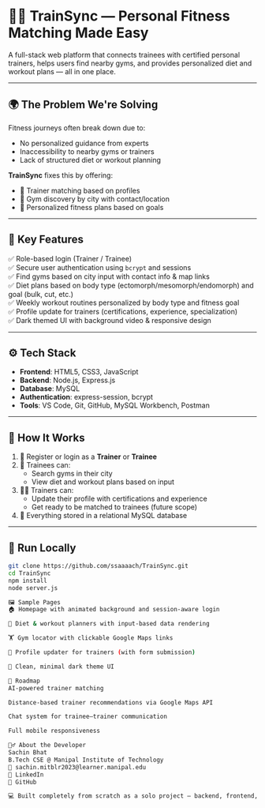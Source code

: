 # 🏋️‍♂️ TrainSync — Personal Fitness Matching Made Easy  
A full-stack web platform that connects trainees with certified personal trainers, helps users find nearby gyms, and provides personalized diet and workout plans — all in one place.

---

## 🌍 The Problem We're Solving  
Fitness journeys often break down due to:

- No personalized guidance from experts  
- Inaccessibility to nearby gyms or trainers  
- Lack of structured diet or workout planning  

**TrainSync** fixes this by offering:

- 💪 Trainer matching based on profiles  
- 🏢 Gym discovery by city with contact/location  
- 🍎 Personalized fitness plans based on goals

---

## 🔑 Key Features

✅ Role-based login (Trainer / Trainee)  
✅ Secure user authentication using `bcrypt` and sessions  
✅ Find gyms based on city input with contact info & map links  
✅ Diet plans based on body type (ectomorph/mesomorph/endomorph) and goal (bulk, cut, etc.)  
✅ Weekly workout routines personalized by body type and fitness goal  
✅ Profile update for trainers (certifications, experience, specialization)  
✅ Dark themed UI with background video & responsive design  

---

## ⚙️ Tech Stack

- **Frontend**: HTML5, CSS3, JavaScript  
- **Backend**: Node.js, Express.js  
- **Database**: MySQL  
- **Authentication**: express-session, bcrypt  
- **Tools**: VS Code, Git, GitHub, MySQL Workbench, Postman  

---

## 🧪 How It Works

1. 🔐 Register or login as a **Trainer** or **Trainee**  
2. 🧍 Trainees can:  
   - Search gyms in their city  
   - View diet and workout plans based on input  
3. 🧑‍🏫 Trainers can:  
   - Update their profile with certifications and experience  
   - Get ready to be matched to trainees (future scope)  
4. 📄 Everything stored in a relational MySQL database  

---

## 📂 Run Locally

```bash
git clone https://github.com/ssaaaach/TrainSync.git
cd TrainSync
npm install
node server.js

🖼️ Sample Pages
🏠 Homepage with animated background and session-aware login

🧍 Diet & workout planners with input-based data rendering

🏋️ Gym locator with clickable Google Maps links

🔧 Profile updater for trainers (with form submission)

🎨 Clean, minimal dark theme UI

🔮 Roadmap
AI-powered trainer matching

Distance-based trainer recommendations via Google Maps API

Chat system for trainee–trainer communication

Full mobile responsiveness

🙋‍♂️ About the Developer
Sachin Bhat
B.Tech CSE @ Manipal Institute of Technology
📧 sachin.mitblr2023@learner.manipal.edu
🔗 LinkedIn
🐙 GitHub

💻 Built completely from scratch as a solo project — backend, frontend, DB, and integration 🔥
